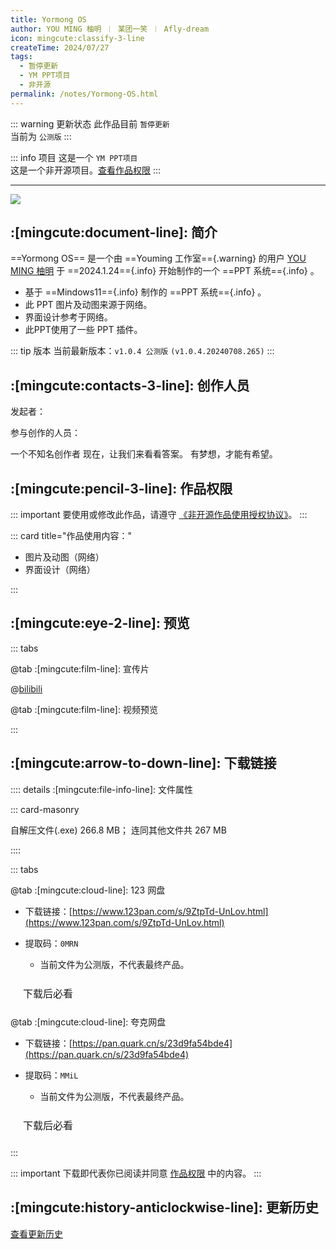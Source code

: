 ```yaml
---
title: Yormong OS
author: YOU MING 柚明 ︱ 某团一笑 ︱ Afly-dream
icon: mingcute:classify-3-line
createTime: 2024/07/27
tags:
  - 暂停更新
  - YM PPT项目
  - 非开源
permalink: /notes/Yormong-OS.html
---
```


::: warning 更新状态
此作品目前 `暂停更新`  
当前为 `公测版`
:::

::: info 项目
这是一个 `YM PPT项目`  
这是一个非开源项目。[查看作品权限](#作品权限)
:::

---

![](https://ri.youming.v6.army/ym-os.png)

## :[mingcute:document-line]: 简介

==Yormong OS== 是一个由 ==Youming 工作室=={.warning} 的用户 [YOU MING 柚明](/notes/更多/工作室.html#you-ming-柚明) 于 ==2024.1.24=={.info} 开始制作的一个 ==PPT 系统=={.info} 。

- 基于 ==Mindows11=={.info} 制作的 ==PPT 系统=={.info} 。
- 此 PPT 图片及动图来源于网络。
- 界面设计参考于网络。
- 此PPT使用了一些 PPT 插件。

::: tip 版本
当前最新版本：`v1.0.4 公测版` `(v1.0.4.20240708.265)`
:::

## :[mingcute:contacts-3-line]: 创作人员

发起者：<Badge text="YOU MING 柚明" type="warning" />

参与创作的人员：<Badge text="某团一笑" type="info" /> <Badge text="Afly-dream" type="info" />

<LinkCard title="YOU MING 柚明" icon="https://ri.youming.v6.army/ym-ys.png" href="/notes/更多/工作室.html#you-ming-柚明">
    一个不知名创作者
</LinkCard>

<LinkCard title="某团一笑" icon="https://ri.youming.v6.army/tx-2-ys.png" href="/notes/更多/工作室.html#某团一笑">
    现在，让我们来看看答案。
</LinkCard>

<LinkCard title="Afly-dream" icon="https://ri.youming.v6.army/tx-3-ys.png" href="/notes/更多/工作室.html#afly-dream">
    有梦想，才能有希望。
</LinkCard>

## :[mingcute:pencil-3-line]: 作品权限

::: important 要使用或修改此作品，请遵守 [《非开源作品使用授权协议》](/notes/协议/申请.html)。
:::

::: card title="作品使用内容："

- 图片及动图（网络）
- 界面设计（网络）

:::

## :[mingcute:eye-2-line]: 预览
::: tabs

@tab :[mingcute:film-line]: 宣传片

<LinkCard title="哔哩哔哩-链接" icon="mingcute:bilibili-fill" href="https://www.bilibili.com/video/BV1Dq421c7EC"></LinkCard>

@[bilibili](BV1Dq421c7EC)

@tab :[mingcute:film-line]: 视频预览

<LinkCard title="哔哩哔哩 - 合集" icon="mingcute:bilibili-fill" href="https://space.bilibili.com/1337092956/channel/collectiondetail?sid=2711175"></LinkCard>

:::

## :[mingcute:arrow-to-down-line]: 下载链接

:::: details :[mingcute:file-info-line]: 文件属性

::: card-masonry

<Card title="公测版v1.0.0.20240622.343.exe" icon="mingcute:file-zip-line"><Badge text="安全" type="tip" />
  自解压文件(.exe) 266.8 MB；
  连同其他文件共 267 MB
</Card>

::::

::: tabs

@tab :[mingcute:cloud-line]: 123 网盘

- 下载链接：[https://www.123pan.com/s/9ZtpTd-UnLov.html](https://www.123pan.com/s/9ZtpTd-UnLov.html)
- 提取码：`0MRN`

  - 当前文件为公测版，不代表最终产品。

<a href="/必看.html" style=" display: inline-block; padding: 10px 20px; border: 1px solid var(--vp-c-divider); border-radius: 6px; font-size: 16px; text-decoration: none; background-color: var(--vp-c-bg-safe); color: var(--vp-c-text-primary);">下载后必看</a>

@tab :[mingcute:cloud-line]: 夸克网盘

- 下载链接：[https://pan.quark.cn/s/23d9fa54bde4](https://pan.quark.cn/s/23d9fa54bde4)
- 提取码：`MMiL`

  - 当前文件为公测版，不代表最终产品。

<a href="/必看.html" style=" display: inline-block; padding: 10px 20px; border: 1px solid var(--vp-c-divider); border-radius: 6px; font-size: 16px; text-decoration: none; background-color: var(--vp-c-bg-safe); color: var(--vp-c-text-primary);">下载后必看</a>

:::

::: important 下载即代表你已阅读并同意 [作品权限](#作品权限) 中的内容。
:::

## :[mingcute:history-anticlockwise-line]: 更新历史

[查看更新历史](/notes/更新历史/Yormong-OS.html)
